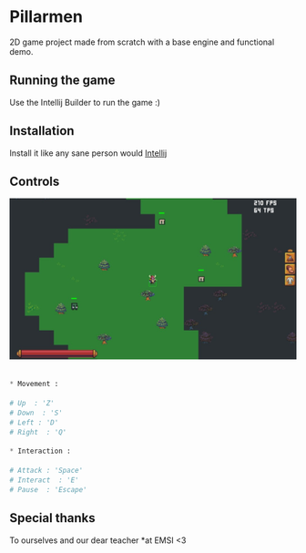 # Pillarmen
2D game project made from scratch with a base engine and functional demo.

## Running the game

Use the Intellij Builder to run the game :)

## Installation

Install it like any sane person would [Intellij](https://www.jetbrains.com/idea/promo/?source=google&medium=cpc&campaign=9736964638&gclid=Cj0KCQiA5aWOBhDMARIsAIXLlkev-CrxxHMypc9TCzY4uGWpYd7AcoDyyU83T0_UsZnej8Kf4WHfX9QaAsVCEALw_wcB)

## Controls

![alt text](https://github.com/heizenwhite/Java_game_project/blob/master/demo.jpg?raw=true)

```python

* Movement :

# Up  : 'Z'
# Down  : 'S'
# Left : 'D'
# Right  : 'Q'

* Interaction :

# Attack : 'Space'
# Interact  : 'E'
# Pause  : 'Escape'

```

## Special thanks
To ourselves and our dear teacher *at EMSI <3
